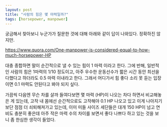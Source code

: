 ```yaml
---
layout: post
title: "사람의 힘은 몇 마력일까?"
tags: [horsepower, manpower]
---
```


궁금해서 찾아보니 누군가가 질문한 것에 대해 아래와 같이 답이 나와있다. 정확하진 않지만.

https://www.quora.com/One-manpower-is-considered-equal-to-how-much-horsepower-HP

대충 종합하면 말이 순간적으로 낼 수 있는 힘이 1 마력 이라고 한다. 그에 반해, 일반적인 사람의 힘은 1마력의 1/10 정도이고, 아주 우수한 운동선수가 짧은 시간 동안 최선을 다했다고 하더라도 0.5 마력 이내라고 한다. 그래서 어디가서 힘 좋다 소리 못 듣는 입장이면 0.1 마력도 안된다고 봐야 되지 싶다.

가끔씩 다음엔 무슨 차를 살까 들여다보면 몇 마력 (HP)이 나오는 차다 하면서 비교해놓은 게 있는데, 고작 내 몸에선 순간적으로도 고작해야 0.1 HP 나오고 있고 이게 나아지기 보단 점점 더 쇠퇴해져가고 있는데, 이미 미들 사이즈 세단들은 대개 150 HP이 넘고 연비도 충분히 좋은데 아주 작은 마력 수의 차이를 보면서 좋다 나쁘다 하고 있는 것을 보니 좀 한심한 생각이 들었다. 